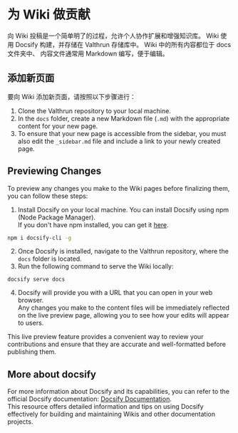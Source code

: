 # 为 Wiki 做贡献
向 Wiki 投稿是一个简单明了的过程，允许个人协作扩展和增强知识库。
Wiki 使用 Docsify 构建，并存储在 Valthrun 存储库中。 
Wiki 中的所有内容都位于 docs 文件夹中、
内容文件通常用 Markdown 编写，便于编辑。

## 添加新页面
要向 Wiki 添加新页面，请按照以下步骤进行：

1. Clone the Valthrun repository to your local machine.
2. In the `docs` folder, create a new Markdown file (`.md`) with the appropriate content for your new page.
3. To ensure that your new page is accessible from the sidebar, you must also edit the `_sidebar.md` file and include a link to your newly created page.
  

## Previewing Changes
To preview any changes you make to the Wiki pages before finalizing them, you can follow these steps:

1. Install Docsify on your local machine. You can install Docsify using npm (Node Package Manager).  
If you don't have npm installed, you can get it [here](https://www.npmjs.com/).
```bash
npm i docsify-cli -g
```

2. Once Docsify is installed, navigate to the Valthrun repository, where the `docs` folder is located.
3. Run the following command to serve the Wiki locally:
```
docsify serve docs
```
4. Docsify will provide you with a URL that you can open in your web browser.   
Any changes you make to the content files will be immediately reflected on the live preview page, 
allowing you to see how your edits will appear to users.

This live preview feature provides a convenient way to review your
contributions and ensure that they are accurate and well-formatted before publishing them.
  

## More about docsify
For more information about Docsify and its capabilities, you can refer to the official Docsify documentation: [Docsify Documentation](https://docsify.js.org/#/).  
This resource offers detailed information and tips on using Docsify effectively for
building and maintaining Wikis and other documentation projects.
